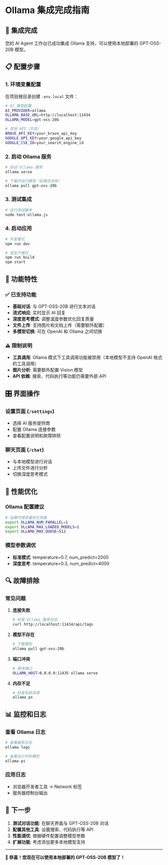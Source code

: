 # Ollama 集成完成指南

## 🎉 集成完成

您的 AI Agent 工作台已成功集成 Ollama 支持，可以使用本地部署的 GPT-OSS-20B 模型。

## 📋 配置步骤

### 1. 环境变量配置

在项目根目录创建 `.env.local` 文件：

```bash
# AI 模型配置
AI_PROVIDER=ollama
OLLAMA_BASE_URL=http://localhost:11434
OLLAMA_MODEL=gpt-oss-20b

# 其他 API（可选）
BRAVE_API_KEY=your_brave_api_key
GOOGLE_API_KEY=your_google_api_key
GOOGLE_CSE_ID=your_search_engine_id
```

### 2. 启动 Ollama 服务

```bash
# 启动 Ollama 服务
ollama serve

# 下载并运行模型（如果还没有）
ollama pull gpt-oss-20b
```

### 3. 测试集成

```bash
# 运行测试脚本
node test-ollama.js
```

### 4. 启动应用

```bash
# 开发模式
npm run dev

# 或生产模式
npm run build
npm start
```

## 🔧 功能特性

### ✅ 已支持功能
- **基础对话**: 与 GPT-OSS-20B 进行文本对话
- **流式响应**: 实时显示 AI 回复
- **深度思考模式**: 调整温度参数优化回复质量
- **文件上传**: 支持图片和文档上传（需要额外配置）
- **多模型切换**: 可在 OpenAI 和 Ollama 之间切换

### ⚠️ 限制说明
- **工具调用**: Ollama 模式下工具调用功能被禁用（本地模型不支持 OpenAI 格式的工具调用）
- **图片分析**: 需要额外配置 Vision 模型
- **API 依赖**: 搜索、代码执行等功能仍需要外部 API

## 🎛️ 界面操作

### 设置页面 (`/settings`)
- 选择 AI 服务提供商
- 配置 Ollama 连接参数
- 查看配置说明和故障排除

### 聊天页面 (`/chat`)
- 与本地模型进行对话
- 上传文件进行分析
- 切换深度思考模式

## 🚀 性能优化

### Ollama 配置建议
```bash
# 设置环境变量优化性能
export OLLAMA_NUM_PARALLEL=1
export OLLAMA_MAX_LOADED_MODELS=1
export OLLAMA_MAX_QUEUE=512
```

### 模型参数调优
- **标准模式**: temperature=0.7, num_predict=2000
- **深度思考**: temperature=0.3, num_predict=4000

## 🔍 故障排除

### 常见问题

1. **连接失败**
   ```bash
   # 检查 Ollama 服务状态
   curl http://localhost:11434/api/tags
   ```

2. **模型不存在**
   ```bash
   # 下载模型
   ollama pull gpt-oss-20b
   ```

3. **端口冲突**
   ```bash
   # 更改端口
   OLLAMA_HOST=0.0.0.0:11435 ollama serve
   ```

4. **内存不足**
   ```bash
   # 检查系统资源
   ollama ps
   ```

## 📊 监控和日志

### 查看 Ollama 日志
```bash
# 查看服务日志
ollama logs

# 查看运行中的模型
ollama ps
```

### 应用日志
- 浏览器开发者工具 → Network 标签
- 服务器控制台输出

## 🎯 下一步

1. **测试对话功能**: 在聊天界面与 GPT-OSS-20B 对话
2. **配置其他工具**: 设置搜索、代码执行等 API
3. **性能调优**: 根据硬件配置调整模型参数
4. **扩展功能**: 考虑添加更多本地模型支持

---

**🎉 恭喜！您现在可以使用本地部署的 GPT-OSS-20B 模型了！**
